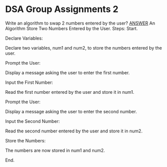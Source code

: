 # DSA Group Assignments 2
Write an algorithm to swap 2 numbers entered by the user?
                        <u>ANSWER</u>
An Algorithm Store Two Numbers Entered by the User.
Steps:
Start.

Declare Variables:

Declare two variables, num1 and num2, to store the numbers entered by the user.

Prompt the User:

Display a message asking the user to enter the first number.

Input the First Number:

Read the first number entered by the user and store it in num1.

Prompt the User:

Display a message asking the user to enter the second number.

Input the Second Number:

Read the second number entered by the user and store it in num2.

Store the Numbers:

The numbers are now stored in num1 and num2.

End.

